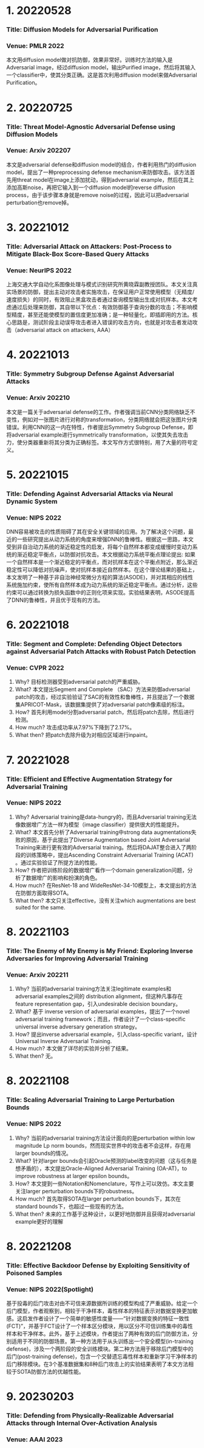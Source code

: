 # 1. 20220528
### Title: Diffusion Models for Adversarial Purification
### Venue: PMLR 2022
本文用diffusion model做对抗防御，效果非常好。训练时方法的输入是Adversarial image，经过diffusion model，输出Purified image，然后将其输入一个classifier中，使其分类正确。这是首次利用diffusion model来做Adversarial Purification。
# 2. 20220725
### Title: Threat Model-Agnostic Adversarial Defense using Diffusion Models
### Venue: Arxiv 202207
本文是adversarial defense和diffusion model的结合，作者利用热门的diffusion model，提出了一种preprocessing defense mechanism来防御攻击。该方法首先用threat model在image上添加扰动，得到adversarial example，然后在其上添加高斯noise，再把它输入到一个diffusion model的reverse diffusion process，由于该步骤本身就是remove noise的过程，因此可以把adversarial perturbation也remove掉。
# 3. 20221012
### Title: Adversarial Attack on Attackers: Post-Process to Mitigate Black-Box Score-Based Query Attacks
### Venue: NeurIPS 2022
上海交通大学自动化系图像处理与模式识别研究所黄晓霖副教授团队。本文关注真实场景的防御，提出主动对攻击者实施攻击，在保证用户正常使用模型（无精度/速度损失）的同时，有效阻止黑盒攻击者通过查询模型输出生成对抗样本。本文考虑通过后处理来防御，其自带以下优点：有效防御基于查询分数的攻击；不影响模型精度，甚至还能使模型的置信度更加准确；是一种轻量化，即插即用的方法。核心思路是，测试阶段主动误导攻击者进入错误的攻击方向，也就是对攻击者发动攻击（adversarial attack on attackers, AAA）
# 4. 20221013
### Title: Symmetry Subgroup Defense Against Adversarial Attacks
### Venue: Arxiv 202210
本文是一篇关于adversarial defense的工作。作者强调当前CNN分类网络缺乏不变性，例如对一张图片进行对称的transformation，分类网络就会把这张图片分类错误。利用CNN的这一内在特性，作者提出Symmetry Subgroup Defense，即将adversarial example进行symmetrically transformation，以使其失去攻击力，使分类器重新将其分类为正确标签。本文写作方式很特别，用了大量的符号定义。
# 5. 20221015
### Title: Defending Against Adversarial Attacks via Neural Dynamic System
### Venue: NIPS 2022
DNN容易被攻击的性质阻碍了其在安全关键领域的应用。为了解决这个问题，最近的一些研究提出从动力系统的角度来增强DNN的鲁棒性。根据这一思路，本文受到非自治动力系统的渐近稳定性的启发，将每个自然样本都变成缓慢时变动力系统的渐近稳定平衡点，以防御对抗攻击。本文根据动力系统平衡点理论提出: 如果一个自然样本是一个渐近稳定的平衡点，而对抗样本在这个平衡点附近，那么渐近稳定性可以降低对抗噪声，使对抗样本接近自然样本。在这个理论结果的基础上，本文发明了一种基于非自治神经常微分方程的算法(ASODE)，并对其相应的线性系统施加约束，使所有自然样本成为动力系统的渐近稳定平衡点。通过分析，这些约束可以通过转换为损失函数中的正则化项来实现。实验结果表明，ASODE提高了DNN的鲁棒性，并且优于现有的方法。
# 6. 20221018
### Title: Segment and Complete: Defending Object Detectors against Adversarial Patch Attacks with Robust Patch Detection
### Venue: CVPR 2022
1. Why? 目标检测器受到adversarial patch的严重威胁。
2. What? 本文提出Segment and Complete （SAC）方法来防御adversarial patch的攻击，经过实验验证了SAC的有效性和鲁棒性，并且提出了一个数据集APRICOT-Mask，该数据集提供了对adversarial patch像素级的标注。
3. How? 首先利用model分割adversarial patch，然后将patch去除，然后进行检测。
4. How much? 攻击成功率从7.97%下降到了2.17%。
5. What then? 把patch去除升级为对相应区域进行inpaint。
# 7. 20221028
### Title: Efficient and Effective Augmentation Strategy for Adversarial Training
### Venue: NIPS 2022
1. Why? Adversarial training是data-hungry的，而且Adversarial training无法像数据增广方法一样为模型（image classifier）提供很大的性能提升。
2. What? 本文首先分析了Adversarial training中strong data augmentations失败的原因，基于此提出了Diverse Augmentation based Joint Adversarial Training来进行更有效的Adversarial training。然后将DAJAT整合进入了两阶段的训练策略中，提出Ascending Constraint Adversarial Training (ACAT) 。通过实验验证了所提方法的性能。
3. How? 作者把训练阶段的数据增广看作一个domain generalization问题，分析了数据增广的影响和扮演的角色。
4. How much? 在ResNet-18 and WideResNet-34-10模型上，本文提出的方法在防御方面取得SOTA。
5. What then? 本文只关注effective，没有关注which augmentations are best suited for the same.
# 8. 20221103
### Title: The Enemy of My Enemy is My Friend: Exploring Inverse Adversaries for Improving Adversarial Training
### Venue: Arxiv 202211
1. Why? 当前的adversarial training方法关注legitimate examples和adversarial examples之间的 distribution alignment，但这种凡事存在 feature representation gap，引入undesirable decision boundary。
2. What? 基于 inverse version of adversarial examples，提出了一个novel adversarial training framework；而且，作者设计了一个class-specific universal inverse adversary generation strategy。
3. How? 提出inverse adversarial example，引入class-specific variant，设计 Universal Inverse Adversarial Training.
4. How much? 本文做了详尽的实验并分析了结果。
5. What then? 无。
# 8. 20221108
### Title: Scaling Adversarial Training to Large Perturbation Bounds
### Venue: NIPS 2022
1. Why? 当前的adversarial training方法设计面向的是perturbation within low magnitude Lp norm bounds，然而现实世界中的攻击者不会这样，存在用larger bounds的情况。
2. What? 针对larger bounds会引起Oracle预测的label改变的问题（这与任务是想矛盾的），本文提出Oracle-Aligned Adversarial Training (OA-AT)，to improve robustness at larger epsilon bounds。
3. How? 本文提到一些Notation和Nomenclature，写作上可以效仿。本文主要关注larger perturbation bounds下的robustness。
4. How much? 首先取得SOTA在larger perturbation bounds下，其次在standard bounds下，也超过一些现有的方法。
5. What then? 未来的工作基于这种设计，以更好地防御并且获得对adversarial example更好的理解
# 8. 20221208
### Title: Effective Backdoor Defense by Exploiting Sensitivity of Poisoned Samples
### Venue: NIPS 2022(Spotlight)
基于投毒的后门攻击对由不可信来源数据所训练的模型构成了严重威胁。给定一个后门模型，作者观察到，相较于干净样本，毒性样本的特征表示对数据变换更加敏感。这启发作者设计了一个简单的敏感性度量——“针对数据变换的特征一致性(FCT)”，并基于FCT设计了一个样本区分模块，用以区分不可信训练集中的毒性样本和干净样本。此外，基于上述模块，作者提出了两种有效的后门防御方法，分别适用于不同的防御场景。第一种方法用于从头训练出一个安全模型(in-training defense)，涉及一个两阶段的安全训练模块。第二种方法用于移除后门模型中的后门(post-training defense)，包含一个交替遗忘毒性样本和重新学习干净样本的后门移除模块。在3个基准数据集和8种后门攻击上的实验结果表明了本文方法相较于SOTA防御方法的优越性能。
# 9. 20230203
### Title: Defending from Physically-Realizable Adversarial Attacks through Internal Over-Activation Analysis
### Venue: AAAI 2023

































